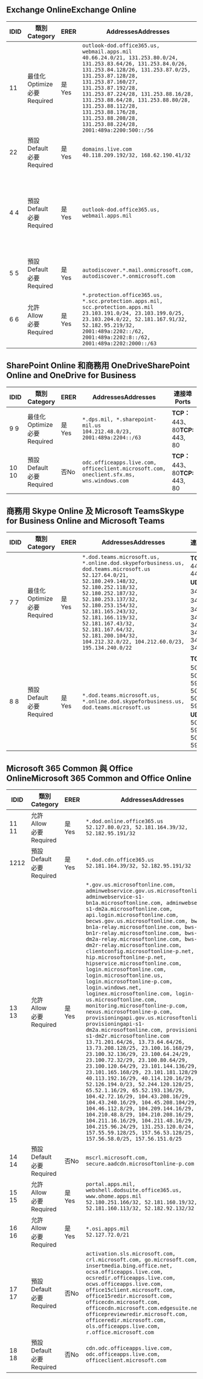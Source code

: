 <!--THIS FILE IS AUTOMATICALLY GENERATED. MANUAL CHANGES WILL BE OVERWRITTEN.-->
<!--Please contact the Office 365 Endpoints team with any questions.-->
<!--USGovDoD endpoints version 2018082900-->
<!--File generated 2018-08-29 22:00:06.6289-->

## <a name="exchange-online"></a><span data-ttu-id="8d5c2-101">Exchange Online</span><span class="sxs-lookup"><span data-stu-id="8d5c2-101">Exchange Online</span></span>

<span data-ttu-id="8d5c2-102">ID</span><span class="sxs-lookup"><span data-stu-id="8d5c2-102">ID</span></span> | <span data-ttu-id="8d5c2-103">類別</span><span class="sxs-lookup"><span data-stu-id="8d5c2-103">Category</span></span> | <span data-ttu-id="8d5c2-104">ER</span><span class="sxs-lookup"><span data-stu-id="8d5c2-104">ER</span></span> | <span data-ttu-id="8d5c2-105">Addresses</span><span class="sxs-lookup"><span data-stu-id="8d5c2-105">Addresses</span></span> | <span data-ttu-id="8d5c2-106">連接埠</span><span class="sxs-lookup"><span data-stu-id="8d5c2-106">Ports</span></span>
-- | -------------------- | --- | ---------------------------------------------------------------------------------------------------------------------------------------------------------------------------------------------------------------------------------------------------------------------------------------------------------------------------------------------------------------------------------------------- | -------------------------------
<span data-ttu-id="8d5c2-107">1</span><span class="sxs-lookup"><span data-stu-id="8d5c2-107">1</span></span> | <span data-ttu-id="8d5c2-108">最佳化</span><span class="sxs-lookup"><span data-stu-id="8d5c2-108">Optimize</span></span><BR><span data-ttu-id="8d5c2-109">必要</span><span class="sxs-lookup"><span data-stu-id="8d5c2-109">Required</span></span> | <span data-ttu-id="8d5c2-110">是</span><span class="sxs-lookup"><span data-stu-id="8d5c2-110">Yes</span></span> | `outlook-dod.office365.us, webmail.apps.mil`<BR>`40.66.24.0/21, 131.253.80.0/24, 131.253.83.64/26, 131.253.84.0/26, 131.253.84.128/26, 131.253.87.0/25, 131.253.87.128/28, 131.253.87.160/27, 131.253.87.192/28, 131.253.87.224/28, 131.253.88.16/28, 131.253.88.64/28, 131.253.88.80/28, 131.253.88.112/28, 131.253.88.176/28, 131.253.88.208/28, 131.253.88.224/28, 2001:489a:2200:500::/56` | <span data-ttu-id="8d5c2-111">**TCP：** 443、80</span><span class="sxs-lookup"><span data-stu-id="8d5c2-111">**TCP:** 443, 80</span></span>
<span data-ttu-id="8d5c2-112">2</span><span class="sxs-lookup"><span data-stu-id="8d5c2-112">2</span></span> | <span data-ttu-id="8d5c2-113">預設</span><span class="sxs-lookup"><span data-stu-id="8d5c2-113">Default</span></span><BR><span data-ttu-id="8d5c2-114">必要</span><span class="sxs-lookup"><span data-stu-id="8d5c2-114">Required</span></span> | <span data-ttu-id="8d5c2-115">是</span><span class="sxs-lookup"><span data-stu-id="8d5c2-115">Yes</span></span> | `domains.live.com`<BR>`40.118.209.192/32, 168.62.190.41/32` | <span data-ttu-id="8d5c2-116">**TCP：** 443、80</span><span class="sxs-lookup"><span data-stu-id="8d5c2-116">**TCP:** 443, 80</span></span>
<span data-ttu-id="8d5c2-117">4 </span><span class="sxs-lookup"><span data-stu-id="8d5c2-117">4</span></span> | <span data-ttu-id="8d5c2-118">預設</span><span class="sxs-lookup"><span data-stu-id="8d5c2-118">Default</span></span><BR><span data-ttu-id="8d5c2-119">必要</span><span class="sxs-lookup"><span data-stu-id="8d5c2-119">Required</span></span> | <span data-ttu-id="8d5c2-120">是</span><span class="sxs-lookup"><span data-stu-id="8d5c2-120">Yes</span></span> | `outlook-dod.office365.us, webmail.apps.mil` | <span data-ttu-id="8d5c2-121">**TCP：** 143、25、587、993、995</span><span class="sxs-lookup"><span data-stu-id="8d5c2-121">**TCP:** 143, 25, 587, 993, 995</span></span>
<span data-ttu-id="8d5c2-122">5 </span><span class="sxs-lookup"><span data-stu-id="8d5c2-122">5</span></span> | <span data-ttu-id="8d5c2-123">預設</span><span class="sxs-lookup"><span data-stu-id="8d5c2-123">Default</span></span><BR><span data-ttu-id="8d5c2-124">必要</span><span class="sxs-lookup"><span data-stu-id="8d5c2-124">Required</span></span> | <span data-ttu-id="8d5c2-125">是</span><span class="sxs-lookup"><span data-stu-id="8d5c2-125">Yes</span></span> | `autodiscover.*.mail.onmicrosoft.com, autodiscover.*.onmicrosoft.com` | <span data-ttu-id="8d5c2-126">**TCP：** 443、80</span><span class="sxs-lookup"><span data-stu-id="8d5c2-126">**TCP:** 443, 80</span></span>
<span data-ttu-id="8d5c2-127">6 </span><span class="sxs-lookup"><span data-stu-id="8d5c2-127">6</span></span> | <span data-ttu-id="8d5c2-128">允許</span><span class="sxs-lookup"><span data-stu-id="8d5c2-128">Allow</span></span><BR><span data-ttu-id="8d5c2-129">必要</span><span class="sxs-lookup"><span data-stu-id="8d5c2-129">Required</span></span> | <span data-ttu-id="8d5c2-130">是</span><span class="sxs-lookup"><span data-stu-id="8d5c2-130">Yes</span></span> | `*.protection.office365.us, *.scc.protection.apps.mil, scc.protection.apps.mil`<BR>`23.103.191.0/24, 23.103.199.0/25, 23.103.204.0/22, 52.181.167.91/32, 52.182.95.219/32, 2001:489a:2202::/62, 2001:489a:2202:8::/62, 2001:489a:2202:2000::/63` | <span data-ttu-id="8d5c2-131">**TCP：** 25、443</span><span class="sxs-lookup"><span data-stu-id="8d5c2-131">**TCP:** 25, 443</span></span>

## <a name="sharepoint-online-and-onedrive-for-business"></a><span data-ttu-id="8d5c2-132">SharePoint Online 和商務用 OneDrive</span><span class="sxs-lookup"><span data-stu-id="8d5c2-132">SharePoint Online and OneDrive for Business</span></span>

<span data-ttu-id="8d5c2-133">ID</span><span class="sxs-lookup"><span data-stu-id="8d5c2-133">ID</span></span> | <span data-ttu-id="8d5c2-134">類別</span><span class="sxs-lookup"><span data-stu-id="8d5c2-134">Category</span></span> | <span data-ttu-id="8d5c2-135">ER</span><span class="sxs-lookup"><span data-stu-id="8d5c2-135">ER</span></span> | <span data-ttu-id="8d5c2-136">Addresses</span><span class="sxs-lookup"><span data-stu-id="8d5c2-136">Addresses</span></span> | <span data-ttu-id="8d5c2-137">連接埠</span><span class="sxs-lookup"><span data-stu-id="8d5c2-137">Ports</span></span>
-- | -------------------- | --- | ---------------------------------------------------------------------------------------- | ----------------
<span data-ttu-id="8d5c2-138">9 </span><span class="sxs-lookup"><span data-stu-id="8d5c2-138">9</span></span> | <span data-ttu-id="8d5c2-139">最佳化</span><span class="sxs-lookup"><span data-stu-id="8d5c2-139">Optimize</span></span><BR><span data-ttu-id="8d5c2-140">必要</span><span class="sxs-lookup"><span data-stu-id="8d5c2-140">Required</span></span> | <span data-ttu-id="8d5c2-141">是</span><span class="sxs-lookup"><span data-stu-id="8d5c2-141">Yes</span></span> | `*.dps.mil, *.sharepoint-mil.us`<BR>`104.212.48.0/23, 2001:489a:2204::/63` | <span data-ttu-id="8d5c2-142">**TCP：** 443、80</span><span class="sxs-lookup"><span data-stu-id="8d5c2-142">**TCP:** 443, 80</span></span>
<span data-ttu-id="8d5c2-143">10 </span><span class="sxs-lookup"><span data-stu-id="8d5c2-143">10</span></span> | <span data-ttu-id="8d5c2-144">預設</span><span class="sxs-lookup"><span data-stu-id="8d5c2-144">Default</span></span><BR><span data-ttu-id="8d5c2-145">必要</span><span class="sxs-lookup"><span data-stu-id="8d5c2-145">Required</span></span> | <span data-ttu-id="8d5c2-146">否</span><span class="sxs-lookup"><span data-stu-id="8d5c2-146">No</span></span> | `odc.officeapps.live.com, officeclient.microsoft.com, oneclient.sfx.ms, wns.windows.com` | <span data-ttu-id="8d5c2-147">**TCP：** 443、80</span><span class="sxs-lookup"><span data-stu-id="8d5c2-147">**TCP:** 443, 80</span></span>

## <a name="skype-for-business-online-and-microsoft-teams"></a><span data-ttu-id="8d5c2-148">商務用 Skype Online 及 Microsoft Teams</span><span class="sxs-lookup"><span data-stu-id="8d5c2-148">Skype for Business Online and Microsoft Teams</span></span>

<span data-ttu-id="8d5c2-149">ID</span><span class="sxs-lookup"><span data-stu-id="8d5c2-149">ID</span></span> | <span data-ttu-id="8d5c2-150">類別</span><span class="sxs-lookup"><span data-stu-id="8d5c2-150">Category</span></span> | <span data-ttu-id="8d5c2-151">ER</span><span class="sxs-lookup"><span data-stu-id="8d5c2-151">ER</span></span> | <span data-ttu-id="8d5c2-152">Addresses</span><span class="sxs-lookup"><span data-stu-id="8d5c2-152">Addresses</span></span> | <span data-ttu-id="8d5c2-153">連接埠</span><span class="sxs-lookup"><span data-stu-id="8d5c2-153">Ports</span></span>
-- | -------------------- | --- | -------------------------------------------------------------------------------------------------------------------------------------------------------------------------------------------------------------------------------------------------------------------------------------------------------------------------------------------------------- | --------------------------------------------------
<span data-ttu-id="8d5c2-154">7 </span><span class="sxs-lookup"><span data-stu-id="8d5c2-154">7</span></span> | <span data-ttu-id="8d5c2-155">最佳化</span><span class="sxs-lookup"><span data-stu-id="8d5c2-155">Optimize</span></span><BR><span data-ttu-id="8d5c2-156">必要</span><span class="sxs-lookup"><span data-stu-id="8d5c2-156">Required</span></span> | <span data-ttu-id="8d5c2-157">是</span><span class="sxs-lookup"><span data-stu-id="8d5c2-157">Yes</span></span> | `*.dod.teams.microsoft.us, *.online.dod.skypeforbusiness.us, dod.teams.microsoft.us`<BR>`52.127.64.0/21, 52.180.249.148/32, 52.180.252.118/32, 52.180.252.187/32, 52.180.253.137/32, 52.180.253.154/32, 52.181.165.243/32, 52.181.166.119/32, 52.181.167.43/32, 52.181.167.64/32, 52.181.200.104/32, 104.212.32.0/22, 104.212.60.0/23, 195.134.240.0/22` | <span data-ttu-id="8d5c2-158">**TCP：** 443</span><span class="sxs-lookup"><span data-stu-id="8d5c2-158">**TCP:** 443</span></span><BR><span data-ttu-id="8d5c2-159">**UDP：** 3478、3479、3480、3481</span><span class="sxs-lookup"><span data-stu-id="8d5c2-159">**UDP:** 3478, 3479, 3480, 3481</span></span>
<span data-ttu-id="8d5c2-160">8 </span><span class="sxs-lookup"><span data-stu-id="8d5c2-160">8</span></span> | <span data-ttu-id="8d5c2-161">預設</span><span class="sxs-lookup"><span data-stu-id="8d5c2-161">Default</span></span><BR><span data-ttu-id="8d5c2-162">必要</span><span class="sxs-lookup"><span data-stu-id="8d5c2-162">Required</span></span> | <span data-ttu-id="8d5c2-163">是</span><span class="sxs-lookup"><span data-stu-id="8d5c2-163">Yes</span></span> | `*.dod.teams.microsoft.us, *.online.dod.skypeforbusiness.us, dod.teams.microsoft.us` | <span data-ttu-id="8d5c2-164">**TCP：** 5061、50000-59999</span><span class="sxs-lookup"><span data-stu-id="8d5c2-164">**TCP:** 5061, 50000-59999</span></span><BR><span data-ttu-id="8d5c2-165">**UDP：** 50000-59999</span><span class="sxs-lookup"><span data-stu-id="8d5c2-165">**UDP:** 50000-59999</span></span>

## <a name="microsoft-365-common-and-office-online"></a><span data-ttu-id="8d5c2-166">Microsoft 365 Common 與 Office Online</span><span class="sxs-lookup"><span data-stu-id="8d5c2-166">Microsoft 365 Common and Office Online</span></span>

<span data-ttu-id="8d5c2-167">ID</span><span class="sxs-lookup"><span data-stu-id="8d5c2-167">ID</span></span> | <span data-ttu-id="8d5c2-168">類別</span><span class="sxs-lookup"><span data-stu-id="8d5c2-168">Category</span></span> | <span data-ttu-id="8d5c2-169">ER</span><span class="sxs-lookup"><span data-stu-id="8d5c2-169">ER</span></span> | <span data-ttu-id="8d5c2-170">Addresses</span><span class="sxs-lookup"><span data-stu-id="8d5c2-170">Addresses</span></span> | <span data-ttu-id="8d5c2-171">連接埠</span><span class="sxs-lookup"><span data-stu-id="8d5c2-171">Ports</span></span>
-- | ------------------- | --- | ---------------------------------------------------------------------------------------------------------------------------------------------------------------------------------------------------------------------------------------------------------------------------------------------------------------------------------------------------------------------------------------------------------------------------------------------------------------------------------------------------------------------------------------------------------------------------------------------------------------------------------------------------------------------------------------------------------------------------------------------------------------------------------------------------------------------------------------------------------------------------------------------------------------------------------------------------------------------------------------------------------------------------------------------------------------------------------------------------------------------------------------------------------------------------------------------------------------------------------------------------------------------------------------------------------------------------------------------------------------------------------------------------------------------------------------------------------------------------------------------------- | ----------------
<span data-ttu-id="8d5c2-172">11 </span><span class="sxs-lookup"><span data-stu-id="8d5c2-172">11</span></span> | <span data-ttu-id="8d5c2-173">允許</span><span class="sxs-lookup"><span data-stu-id="8d5c2-173">Allow</span></span><BR><span data-ttu-id="8d5c2-174">必要</span><span class="sxs-lookup"><span data-stu-id="8d5c2-174">Required</span></span> | <span data-ttu-id="8d5c2-175">是</span><span class="sxs-lookup"><span data-stu-id="8d5c2-175">Yes</span></span> | `*.dod.online.office365.us`<BR>`52.127.80.0/23, 52.181.164.39/32, 52.182.95.191/32` | <span data-ttu-id="8d5c2-176">**TCP：** 443</span><span class="sxs-lookup"><span data-stu-id="8d5c2-176">**TCP:** 443</span></span>
<span data-ttu-id="8d5c2-177">12</span><span class="sxs-lookup"><span data-stu-id="8d5c2-177">12</span></span> | <span data-ttu-id="8d5c2-178">預設</span><span class="sxs-lookup"><span data-stu-id="8d5c2-178">Default</span></span><BR><span data-ttu-id="8d5c2-179">必要</span><span class="sxs-lookup"><span data-stu-id="8d5c2-179">Required</span></span> | <span data-ttu-id="8d5c2-180">是</span><span class="sxs-lookup"><span data-stu-id="8d5c2-180">Yes</span></span> | `*.dod.cdn.office365.us`<BR>`52.181.164.39/32, 52.182.95.191/32` | <span data-ttu-id="8d5c2-181">**TCP：** 443</span><span class="sxs-lookup"><span data-stu-id="8d5c2-181">**TCP:** 443</span></span>
<span data-ttu-id="8d5c2-182">13 </span><span class="sxs-lookup"><span data-stu-id="8d5c2-182">13</span></span> | <span data-ttu-id="8d5c2-183">允許</span><span class="sxs-lookup"><span data-stu-id="8d5c2-183">Allow</span></span><BR><span data-ttu-id="8d5c2-184">必要</span><span class="sxs-lookup"><span data-stu-id="8d5c2-184">Required</span></span> | <span data-ttu-id="8d5c2-185">是</span><span class="sxs-lookup"><span data-stu-id="8d5c2-185">Yes</span></span> | `*.gov.us.microsoftonline.com, adminwebservice.gov.us.microsoftonline.com, adminwebservice-s1-bn1a.microsoftonline.com, adminwebservice-s1-dm2a.microsoftonline.com, api.login.microsoftonline.com, becws.gov.us.microsoftonline.com, bws-s1-bn1a-relay.microsoftonline.com, bws-s1-bn1r-relay.microsoftonline.com, bws-s1-dm2a-relay.microsoftonline.com, bws-s1-dm2r-relay.microsoftonline.com, clientconfig.microsoftonline-p.net, hip.microsoftonline-p.net, hipservice.microsoftonline.com, login.microsoftonline.com, login.microsoftonline.us, login.microsoftonline-p.com, login.windows.net, loginex.microsoftonline.com, login-us.microsoftonline.com, monitoring.microsoftonline-p.com, nexus.microsoftonline-p.com, provisioningapi.gov.us.microsoftonline.com, provisioningapi-s1-dm2a.microsoftonline.com, provisioningapi-s1-dm2r.microsoftonline.com`<BR>`13.71.201.64/26, 13.73.64.64/26, 13.73.208.128/25, 23.100.16.168/29, 23.100.32.136/29, 23.100.64.24/29, 23.100.72.32/29, 23.100.80.64/29, 23.100.120.64/29, 23.101.144.136/29, 23.101.165.168/29, 23.101.181.128/29, 40.113.192.16/29, 40.114.120.16/29, 52.126.194.0/23, 52.244.120.128/25, 65.52.1.16/29, 65.52.193.136/29, 104.42.72.16/29, 104.43.208.16/29, 104.43.240.16/29, 104.45.208.104/29, 104.46.112.8/29, 104.209.144.16/29, 104.210.48.8/29, 104.210.208.16/29, 104.211.16.16/29, 104.211.48.16/29, 104.215.96.24/29, 131.253.120.0/24, 157.55.59.128/25, 157.56.53.128/25, 157.56.58.0/25, 157.56.151.0/25` | <span data-ttu-id="8d5c2-186">**TCP：** 443</span><span class="sxs-lookup"><span data-stu-id="8d5c2-186">**TCP:** 443</span></span>
<span data-ttu-id="8d5c2-187">14 </span><span class="sxs-lookup"><span data-stu-id="8d5c2-187">14</span></span> | <span data-ttu-id="8d5c2-188">預設</span><span class="sxs-lookup"><span data-stu-id="8d5c2-188">Default</span></span><BR><span data-ttu-id="8d5c2-189">必要</span><span class="sxs-lookup"><span data-stu-id="8d5c2-189">Required</span></span> | <span data-ttu-id="8d5c2-190">否</span><span class="sxs-lookup"><span data-stu-id="8d5c2-190">No</span></span> | `mscrl.microsoft.com, secure.aadcdn.microsoftonline-p.com` | <span data-ttu-id="8d5c2-191">**TCP：** 443</span><span class="sxs-lookup"><span data-stu-id="8d5c2-191">**TCP:** 443</span></span>
<span data-ttu-id="8d5c2-192">15 </span><span class="sxs-lookup"><span data-stu-id="8d5c2-192">15</span></span> | <span data-ttu-id="8d5c2-193">允許</span><span class="sxs-lookup"><span data-stu-id="8d5c2-193">Allow</span></span><BR><span data-ttu-id="8d5c2-194">必要</span><span class="sxs-lookup"><span data-stu-id="8d5c2-194">Required</span></span> | <span data-ttu-id="8d5c2-195">是</span><span class="sxs-lookup"><span data-stu-id="8d5c2-195">Yes</span></span> | `portal.apps.mil, webshell.dodsuite.office365.us, www.ohome.apps.mil`<BR>`52.180.251.166/32, 52.181.160.19/32, 52.181.160.113/32, 52.182.92.132/32` | <span data-ttu-id="8d5c2-196">**TCP：** 443</span><span class="sxs-lookup"><span data-stu-id="8d5c2-196">**TCP:** 443</span></span>
<span data-ttu-id="8d5c2-197">16 </span><span class="sxs-lookup"><span data-stu-id="8d5c2-197">16</span></span> | <span data-ttu-id="8d5c2-198">允許</span><span class="sxs-lookup"><span data-stu-id="8d5c2-198">Allow</span></span><BR><span data-ttu-id="8d5c2-199">必要</span><span class="sxs-lookup"><span data-stu-id="8d5c2-199">Required</span></span> | <span data-ttu-id="8d5c2-200">是</span><span class="sxs-lookup"><span data-stu-id="8d5c2-200">Yes</span></span> | `*.osi.apps.mil`<BR>`52.127.72.0/21` | <span data-ttu-id="8d5c2-201">**TCP：** 443</span><span class="sxs-lookup"><span data-stu-id="8d5c2-201">**TCP:** 443</span></span>
<span data-ttu-id="8d5c2-202">17 </span><span class="sxs-lookup"><span data-stu-id="8d5c2-202">17</span></span> | <span data-ttu-id="8d5c2-203">預設</span><span class="sxs-lookup"><span data-stu-id="8d5c2-203">Default</span></span><BR><span data-ttu-id="8d5c2-204">必要</span><span class="sxs-lookup"><span data-stu-id="8d5c2-204">Required</span></span> | <span data-ttu-id="8d5c2-205">否</span><span class="sxs-lookup"><span data-stu-id="8d5c2-205">No</span></span> | `activation.sls.microsoft.com, crl.microsoft.com, go.microsoft.com, insertmedia.bing.office.net, ocsa.officeapps.live.com, ocsredir.officeapps.live.com, ocws.officeapps.live.com, office15client.microsoft.com, office15redir.microsoft.com, officecdn.microsoft.com, officecdn.microsoft.com.edgesuite.net, officepreviewredir.microsoft.com, officeredir.microsoft.com, ols.officeapps.live.com, r.office.microsoft.com` | <span data-ttu-id="8d5c2-206">**TCP：** 443、80</span><span class="sxs-lookup"><span data-stu-id="8d5c2-206">**TCP:** 443, 80</span></span>
<span data-ttu-id="8d5c2-207">18 </span><span class="sxs-lookup"><span data-stu-id="8d5c2-207">18</span></span> | <span data-ttu-id="8d5c2-208">預設</span><span class="sxs-lookup"><span data-stu-id="8d5c2-208">Default</span></span><BR><span data-ttu-id="8d5c2-209">必要</span><span class="sxs-lookup"><span data-stu-id="8d5c2-209">Required</span></span> | <span data-ttu-id="8d5c2-210">否</span><span class="sxs-lookup"><span data-stu-id="8d5c2-210">No</span></span> | `cdn.odc.officeapps.live.com, odc.officeapps.live.com, officeclient.microsoft.com` | <span data-ttu-id="8d5c2-211">**TCP：** 443、80</span><span class="sxs-lookup"><span data-stu-id="8d5c2-211">**TCP:** 443, 80</span></span>
